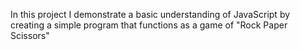 In this project I demonstrate a basic understanding of JavaScript by creating a simple program that functions as a game of "Rock Paper Scissors"
